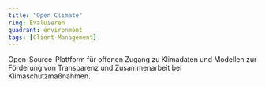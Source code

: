 ```yaml
---
title: "Open Climate"
ring: Evaluieren
quadrant: environment
tags: [Client-Management]
---
```


Open-Source-Plattform für offenen Zugang zu Klimadaten und Modellen zur Förderung von Transparenz und Zusammenarbeit bei Klimaschutzmaßnahmen.
